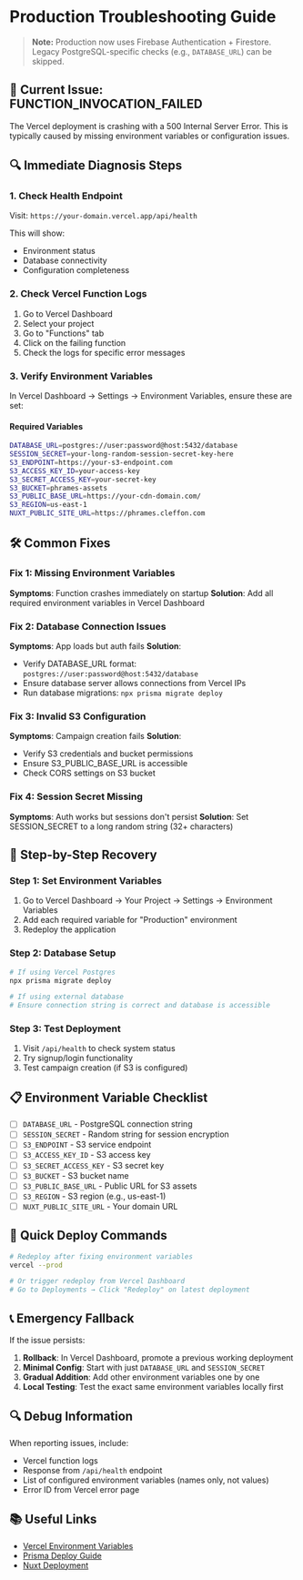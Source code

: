 # Production Troubleshooting Guide

> **Note:** Production now uses Firebase Authentication + Firestore. Legacy PostgreSQL-specific checks (e.g., `DATABASE_URL`) can be skipped.

## 🚨 Current Issue: FUNCTION_INVOCATION_FAILED

The Vercel deployment is crashing with a 500 Internal Server Error. This is typically caused by missing environment variables or configuration issues.

## 🔍 Immediate Diagnosis Steps

### 1. Check Health Endpoint
Visit: `https://your-domain.vercel.app/api/health`

This will show:
- Environment status
- Database connectivity
- Configuration completeness

### 2. Check Vercel Function Logs
1. Go to Vercel Dashboard
2. Select your project
3. Go to "Functions" tab
4. Click on the failing function
5. Check the logs for specific error messages

### 3. Verify Environment Variables
In Vercel Dashboard → Settings → Environment Variables, ensure these are set:

#### Required Variables
```bash
DATABASE_URL=postgres://user:password@host:5432/database
SESSION_SECRET=your-long-random-session-secret-key-here
S3_ENDPOINT=https://your-s3-endpoint.com
S3_ACCESS_KEY_ID=your-access-key
S3_SECRET_ACCESS_KEY=your-secret-key
S3_BUCKET=phrames-assets
S3_PUBLIC_BASE_URL=https://your-cdn-domain.com/
S3_REGION=us-east-1
NUXT_PUBLIC_SITE_URL=https://phrames.cleffon.com
```

## 🛠️ Common Fixes

### Fix 1: Missing Environment Variables
**Symptoms**: Function crashes immediately on startup
**Solution**: Add all required environment variables in Vercel Dashboard

### Fix 2: Database Connection Issues
**Symptoms**: App loads but auth fails
**Solution**: 
- Verify DATABASE_URL format: `postgres://user:password@host:5432/database`
- Ensure database server allows connections from Vercel IPs
- Run database migrations: `npx prisma migrate deploy`

### Fix 3: Invalid S3 Configuration
**Symptoms**: Campaign creation fails
**Solution**:
- Verify S3 credentials and bucket permissions
- Ensure S3_PUBLIC_BASE_URL is accessible
- Check CORS settings on S3 bucket

### Fix 4: Session Secret Missing
**Symptoms**: Auth works but sessions don't persist
**Solution**: Set SESSION_SECRET to a long random string (32+ characters)

## 🔧 Step-by-Step Recovery

### Step 1: Set Environment Variables
1. Go to Vercel Dashboard → Your Project → Settings → Environment Variables
2. Add each required variable for "Production" environment
3. Redeploy the application

### Step 2: Database Setup
```bash
# If using Vercel Postgres
npx prisma migrate deploy

# If using external database
# Ensure connection string is correct and database is accessible
```

### Step 3: Test Deployment
1. Visit `/api/health` to check system status
2. Try signup/login functionality
3. Test campaign creation (if S3 is configured)

## 📋 Environment Variable Checklist

- [ ] `DATABASE_URL` - PostgreSQL connection string
- [ ] `SESSION_SECRET` - Random string for session encryption
- [ ] `S3_ENDPOINT` - S3 service endpoint
- [ ] `S3_ACCESS_KEY_ID` - S3 access key
- [ ] `S3_SECRET_ACCESS_KEY` - S3 secret key
- [ ] `S3_BUCKET` - S3 bucket name
- [ ] `S3_PUBLIC_BASE_URL` - Public URL for S3 assets
- [ ] `S3_REGION` - S3 region (e.g., us-east-1)
- [ ] `NUXT_PUBLIC_SITE_URL` - Your domain URL

## 🚀 Quick Deploy Commands

```bash
# Redeploy after fixing environment variables
vercel --prod

# Or trigger redeploy from Vercel Dashboard
# Go to Deployments → Click "Redeploy" on latest deployment
```

## 📞 Emergency Fallback

If the issue persists:

1. **Rollback**: In Vercel Dashboard, promote a previous working deployment
2. **Minimal Config**: Start with just `DATABASE_URL` and `SESSION_SECRET`
3. **Gradual Addition**: Add other environment variables one by one
4. **Local Testing**: Test the exact same environment variables locally first

## 🔍 Debug Information

When reporting issues, include:
- Vercel function logs
- Response from `/api/health` endpoint
- List of configured environment variables (names only, not values)
- Error ID from Vercel error page

## 📚 Useful Links

- [Vercel Environment Variables](https://vercel.com/docs/concepts/projects/environment-variables)
- [Prisma Deploy Guide](https://www.prisma.io/docs/guides/deployment)
- [Nuxt Deployment](https://nuxt.com/docs/getting-started/deployment)
